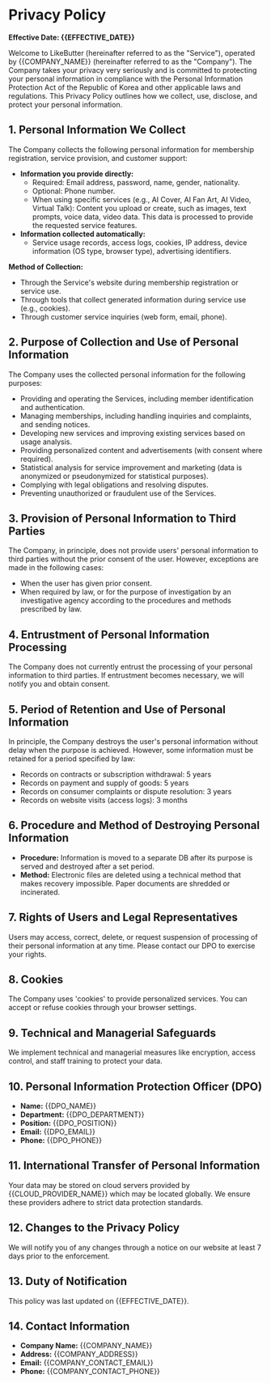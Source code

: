 # Privacy Policy

**Effective Date: {{EFFECTIVE_DATE}}**

Welcome to LikeButter (hereinafter referred to as the "Service"), operated by {{COMPANY_NAME}} (hereinafter referred to as the "Company"). The Company takes your privacy very seriously and is committed to protecting your personal information in compliance with the Personal Information Protection Act of the Republic of Korea and other applicable laws and regulations. This Privacy Policy outlines how we collect, use, disclose, and protect your personal information.

## 1. Personal Information We Collect
The Company collects the following personal information for membership registration, service provision, and customer support:

* **Information you provide directly:**
    * Required: Email address, password, name, gender, nationality.
    * Optional: Phone number.
    * When using specific services (e.g., AI Cover, AI Fan Art, AI Video, Virtual Talk): Content you upload or create, such as images, text prompts, voice data, video data. This data is processed to provide the requested service features.
* **Information collected automatically:**
    * Service usage records, access logs, cookies, IP address, device information (OS type, browser type), advertising identifiers.

**Method of Collection:**
* Through the Service's website during membership registration or service use.
* Through tools that collect generated information during service use (e.g., cookies).
* Through customer service inquiries (web form, email, phone).

## 2. Purpose of Collection and Use of Personal Information
The Company uses the collected personal information for the following purposes:
* Providing and operating the Services, including member identification and authentication.
* Managing memberships, including handling inquiries and complaints, and sending notices.
* Developing new services and improving existing services based on usage analysis.
* Providing personalized content and advertisements (with consent where required).
* Statistical analysis for service improvement and marketing (data is anonymized or pseudonymized for statistical purposes).
* Complying with legal obligations and resolving disputes.
* Preventing unauthorized or fraudulent use of the Services.

## 3. Provision of Personal Information to Third Parties
The Company, in principle, does not provide users' personal information to third parties without the prior consent of the user. However, exceptions are made in the following cases:
* When the user has given prior consent.
* When required by law, or for the purpose of investigation by an investigative agency according to the procedures and methods prescribed by law.

## 4. Entrustment of Personal Information Processing
The Company does not currently entrust the processing of your personal information to third parties. If entrustment becomes necessary, we will notify you and obtain consent.

## 5. Period of Retention and Use of Personal Information
In principle, the Company destroys the user's personal information without delay when the purpose is achieved. However, some information must be retained for a period specified by law:
* Records on contracts or subscription withdrawal: 5 years
* Records on payment and supply of goods: 5 years
* Records on consumer complaints or dispute resolution: 3 years
* Records on website visits (access logs): 3 months

## 6. Procedure and Method of Destroying Personal Information
* **Procedure:** Information is moved to a separate DB after its purpose is served and destroyed after a set period.
* **Method:** Electronic files are deleted using a technical method that makes recovery impossible. Paper documents are shredded or incinerated.

## 7. Rights of Users and Legal Representatives
Users may access, correct, delete, or request suspension of processing of their personal information at any time. Please contact our DPO to exercise your rights.

## 8. Cookies
The Company uses 'cookies' to provide personalized services. You can accept or refuse cookies through your browser settings.

## 9. Technical and Managerial Safeguards
We implement technical and managerial measures like encryption, access control, and staff training to protect your data.

## 10. Personal Information Protection Officer (DPO)
* **Name:** {{DPO_NAME}}
* **Department:** {{DPO_DEPARTMENT}}
* **Position:** {{DPO_POSITION}}
* **Email:** {{DPO_EMAIL}}
* **Phone:** {{DPO_PHONE}}

## 11. International Transfer of Personal Information
Your data may be stored on cloud servers provided by {{CLOUD_PROVIDER_NAME}} which may be located globally. We ensure these providers adhere to strict data protection standards.

## 12. Changes to the Privacy Policy
We will notify you of any changes through a notice on our website at least 7 days prior to the enforcement.

## 13. Duty of Notification
This policy was last updated on {{EFFECTIVE_DATE}}.

## 14. Contact Information
* **Company Name:** {{COMPANY_NAME}}
* **Address:** {{COMPANY_ADDRESS}}
* **Email:** {{COMPANY_CONTACT_EMAIL}}
* **Phone:** {{COMPANY_CONTACT_PHONE}}